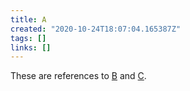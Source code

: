 ```yaml
---
title: A
created: "2020-10-24T18:07:04.165387Z"
tags: []
links: []
---
```

These are references to [B](20201024-b.md) and [C](20201024-c.md).
